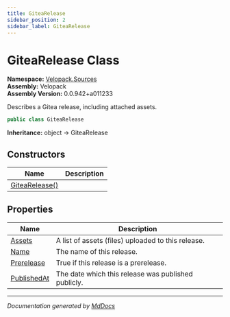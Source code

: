 ```yaml
---
title: GiteaRelease
sidebar_position: 2
sidebar_label: GiteaRelease
---
```

<!--  
  <auto-generated>   
    The contents of this file were generated by a tool.  
    Changes to this file may be list if the file is regenerated  
  </auto-generated>   
-->

# GiteaRelease Class

**Namespace:** [Velopack.Sources](../index.md)  
**Assembly:** Velopack  
**Assembly Version:** 0.0.942+a011233

 Describes a Gitea release, including attached assets. 

```csharp
public class GiteaRelease
```

**Inheritance:** object → GiteaRelease

## Constructors

| Name                                    | Description |
| --------------------------------------- | ----------- |
| [GiteaRelease()](constructors/index.md) |             |

## Properties

| Name                                     | Description                                           |
| ---------------------------------------- | ----------------------------------------------------- |
| [Assets](properties/Assets.md)           |  A list of assets (files) uploaded to this release.   |
| [Name](properties/Name.md)               |  The name of this release.                            |
| [Prerelease](properties/Prerelease.md)   |  True if this release is a prerelease.                |
| [PublishedAt](properties/PublishedAt.md) |  The date which this release was published publicly.  |

___

*Documentation generated by [MdDocs](https://github.com/ap0llo/mddocs)*
